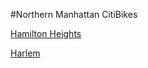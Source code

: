 #Northern Manhattan CitiBikes

[Hamilton Heights  ](https://abner-kahan.github.io/Hamilton-Heights-Citi-Bikes/)

[Harlem     ](https://samprasad20.github.io/honorsproject9/)
